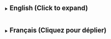 <details>

<summary><h2 style="display: inline-block">English (Click to expand)</h2></summary>

# Guide to Compiling Python Application for Intel Mac on M1, M2, or M3 Mac

This guide details the process of creating an Intel 64-bit Conda environment in your project folder on an Apple Silicon Mac, and compiling a Python application for the Intel architecture.

## Table of Contents

1. [Installing Miniconda](#installing-miniconda)
2. [Configuring the Shell Environment](#configuring-the-shell-environment)
3. [Creating an Intel 64-bit Conda Environment in the Project Folder](#creating-an-intel-64-bit-conda-environment-in-the-project-folder)
4. [Installing Dependencies](#installing-dependencies)
5. [Compiling the Application](#compiling-the-application)

## Installing Miniconda

1. Install Miniconda by running the downloaded bash script:

```bash
mkdir -p ~/miniconda3
curl https://repo.anaconda.com/miniconda/Miniconda3-latest-MacOSX-arm64.sh -o ~/miniconda3/miniconda.sh
bash ~/miniconda3/miniconda.sh -b -u -p ~/miniconda3
rm ~/miniconda3/miniconda.sh
```

2. Initialize it in your bash and/or zsh shell:

```bash
~/miniconda3/bin/conda init bash
```

and/or

```bash
~/miniconda3/bin/conda init zsh
```

3. Disable automatic activation to avoid interference if you have already installed Python:

```bash
~/miniconda3/bin/conda config --set auto_activate_base false
```

## Configuring the Shell Environment

1. Edit your `~/.bash_profile` (for Bash) and/or `~/.zshrc` (for Zsh) file and add the following lines:

   ```bash
   export PATH="$HOME/miniconda3/bin:$PATH"
   alias activate_conda='eval "$(/Users/your_username/miniconda3/bin/conda shell.YOUR_SHELL_NAME hook)"'
   ```

   Replace `your_username` with your actual username.
   Replace `YOUR_SHELL_NAME` with `bash` or `zsh` depending on your shell.

2. Reload your configuration file according to the shell you initialized and configured:

   ```bash
   source ~/.bash_profile
   ```

   and/or

   ```bash
   source ~/.zshrc
   ```

## Creating an Intel 64-bit Conda Environment in the Project Folder

1. Navigate to your project folder:

   ```bash
   cd /path/to/your/project
   ```

2. Activate Conda in the project folder:

   ```bash
   activate_conda
   ```

3. Create a new Intel 64-bit environment in the project folder:

   ```bash
   CONDA_SUBDIR=osx-64 conda create -p ./intel64_env python=3.12
   ```

   Replace 3.12 with your desired Python version.

4. Activate the environment:

   ```bash
   conda activate ./intel64_env
   ```

5. Configure the environment to always use Intel 64-bit packages:

   ```bash
   conda config --env --set subdir osx-64
   ```

6. Verify the architecture:

   ```bash
   python -c "import platform; print(platform.machine())"
   ```

   This should display "x86_64".

## Installing Dependencies

1. Install all necessary dependencies in the environment.

Even if you have previously installed dependencies in the main environment, you will need to reinstall them in the Intel 64-bit environment.

```bash
conda install -y tk requests keyring pyinstaller Pillow
```

Install ttkbootstrap and pyinstaller via pip:

```bash
pip install ttkbootstrap
```

2. Verify that everything is correctly installed:

```bash
python -c "import tkinter, requests, keyring, ttkbootstrap, PyInstaller; print('Everything is installed correctly!')"
```

## Compiling the Application

1. Make sure you are in your project folder and the environment is activated.

2. Compile the application:

   ```bash
   pyinstaller DelugeManager.spec
   ```

3. The compiled executable will be in the `dist` folder. You will also have a DelugeManager file without extension, which is the terminal version.

4. Verify the architecture of the executable:

   ```bash
   file dist/DelugeManager
   ```

   This should display "Mach-O 64-bit executable x86_64".

5. To exit the Conda environment, run:

   ```bash
   conda deactivate
   ```

6. If you no longer need the virtual environment, you can remove it to clean up your project:

```bash
conda env remove --name intel64_env
rm -rf ./intel64_env
```

## Important Notes

- Make sure you are always in the Intel 64-bit Conda environment when compiling.
- The generated executable will work on Intel Macs and on M1 Macs via Rosetta 2.
- Always test the compiled application on different systems to ensure compatibility.
- If you move the project, you'll need to recreate the environment as it's specific to the project folder.
- You can create the DMG with the provided script even in your usual environment (no need for the Intel 64-bit environment).
- Feel free to adapt these instructions to your own projects and needs!

By following these steps, you should be able to successfully compile your Python application for the Intel architecture, even on an Apple Silicon Mac, with the environment confined to your project folder.

</details>

<details>

<summary><h2 style="display: inline-block">Français (Cliquez pour déplier)</h2></summary>

# Guide de compilation de l'application Python pour Intel Mac sur Mac M1, M2 ou M3

Ce guide détaille le processus de création d'un environnement Conda Intel 64-bit dans le dossier de votre projet sur un Mac Apple Silicon, et la compilation d'une application Python pour l'architecture Intel.

## Table des matières

1. [Installation de Miniconda](#installation-de-miniconda)
2. [Configuration de l'environnement shell](#configuration-de-lenvironnement-shell)
3. [Création d'un environnement virtuel Conda Intel 64-bit dans le dossier du projet](#création-dun-environnement-conda-intel-64-bit-dans-le-dossier-du-projet)
4. [Installation des dépendances](#installation-des-dépendances)
5. [Compilation de l'application](#compilation-de-lapplication)

## Installation de Miniconda

1. Installez Miniconda en exécutant le script bash téléchargé :

```bash
mkdir -p ~/miniconda3
curl https://repo.anaconda.com/miniconda/Miniconda3-latest-MacOSX-arm64.sh -o ~/miniconda3/miniconda.sh
bash ~/miniconda3/miniconda.sh -b -u -p ~/miniconda3
rm ~/miniconda3/miniconda.sh
```

2. Initialisez-le dans votre shell bash et/ou zsh :

```bash
~/miniconda3/bin/conda init bash
```

et/ou

```bash
~/miniconda3/bin/conda init zsh
```

3. Désactivez l'activation automatique pour ne pas interférer si vous avez déjà installé python

```bash
~/miniconda3/bin/conda config --set auto_activate_base false
```

## Configuration de l'environnement shell

1. Éditez votre fichier `~/.bash_profile` (pour Bash) et/ou `~/.zshrc` (pour Zsh) et ajoutez les lignes suivantes :

   ```bash
   export PATH="$HOME/miniconda3/bin:$PATH"
   alias activate_conda='eval "$(/Users/votre_nom_d_utilisateur/miniconda3/bin/conda shell.YOUR_SHELL_NAME hook)"'
   ```

   Remplacez votre_nom_d_utilisateur par votre nom d'utilisateur
   Remplacez `YOUR_SHELL_NAME` par `bash` ou `zsh` selon votre shell.

2. Rechargez votre fichier de configuration selon le shell que vous avez initialisé et configuré:

   ```bash
   source ~/.bash_profile
   ```

   et/ou

   ```bash
   source ~/.zshrc
   ```

## Création d'un environnement virtuel Conda Intel 64-bit dans le dossier du projet

1. Naviguez vers le dossier de votre projet :

   ```bash
   cd /chemin/vers/votre/projet
   ```

2. Activez Conda dans le dossier du projet :

   ```bash
   activate_conda
   ```

3. Créez un nouvel environnement Intel 64-bit dans le dossier du projet :

   ```bash
   CONDA_SUBDIR=osx-64 conda create -p ./intel64_env python=3.12
   ```

   Remplacez 3.12 par la version de Python souhaitée

4. Activez l'environnement :

   ```bash
   conda activate ./intel64_env
   ```

5. Configurez l'environnement pour toujours utiliser les packages Intel 64-bit :

   ```bash
   conda config --env --set subdir osx-64
   ```

6. Vérifiez l'architecture :

   ```bash
   python -c "import platform; print(platform.machine())"
   ```

   Cela devrait afficher "x86_64".

## Installation des dépendances

1. Installez toutes les dépendances nécessaires dans l'environnement.

Même si vous avez déjà installé les dépendances précédemment dans l'environnement principal, vous devrez les réinstaller dans l'environnement Intel 64-bit.

```bash
conda install -y tk requests keyring pyinstaller Pillow
```

Installez ttkbootstrap et pyinstaller via pip :

```bash
pip install ttkbootstrap
```

2. Vérifiez que tout est correctement installé :

```bash
python -c "import tkinter, requests, keyring, ttkbootstrap, PyInstaller; print('Tout est installé correctement!')"
```

## Compilation de l'application

1. Assurez-vous d'être dans le dossier de votre projet et que l'environnement est activé.

2. Compilez l'application :

   ```bash
   pyinstaller DelugeManager.spec
   ```

3. L'exécutable compilé se trouvera dans le dossier `dist`. Vous aurez également un fichier DelugeManager sans extension, la version pour terminal.

4. Vérifier l'architecture de l'exécutable :

   ```bash
   file dist/DelugeManager
   ```

   Cela devrait afficher "Mach-O 64-bit executable x86_64".

5. Pour quitter l'environnement Conda, exécutez :

   ```bash
   conda deactivate
   ```

6. Si vous n'avez plus besoin de L'environnement virtuel, vous pouvez le supprimer pour nettoyer votre projet :

```bash
conda env remove --name intel64_env
rm -rf ./intel64_env
```

## Notes importantes

- Assurez-vous d'être toujours dans l'environnement Conda Intel 64-bit lors de la compilation.
- L'exécutable généré fonctionnera sur les Macs Intel et sur les Macs M1 via Rosetta 2.
- Testez toujours l'application compilée sur différents systèmes pour assurer la compatibilité.
- Si vous déplacez le projet, vous devrez recréer l'environnement car il est spécifique au dossier du projet.
- vous pouvez créer le DMG avec le script fourni même dans votre environnement habituel (pas besoin de l'environnement Intel 64-bit)
- N'hésitez pas à adapter ces instructions à vos propres projets et besoins !

En suivant ces étapes, vous devriez être en mesure de compiler avec succès votre application Python pour l'architecture Intel, même sur un Mac Apple Silicon, avec l'environnement confiné au dossier de votre projet.

</details>
